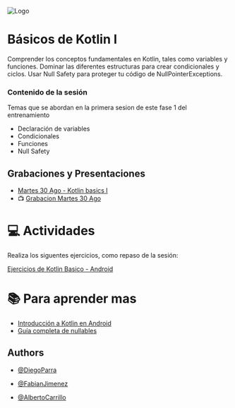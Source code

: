![Logo](https://developer.android.com/static/codelabs/basic-android-kotlin-compose-first-program/img/3bbebda874e6003b.png?hl=es-419)

# Básicos de Kotlin I

Comprender los conceptos fundamentales en Kotlin, tales como variables y funciones.
Dominar las diferentes estructuras para crear condicionales y ciclos.
Usar Null Safety para proteger tu código de NullPointerExceptions.

### Contenido de la sesión

Temas que se abordan en la primera sesion de este fase 1 del entrenamiento
- Declaración de variables
- Condicionales
- Funciones
- Null Safety

## Grabaciones y Presentaciones
- [Martes 30 Ago - Kotlin basics I](https://drive.google.com/file/d/1-UXAOqdHNJYyd6G69zTV43afh0Af7nTk/view?usp=sharing)
- 📺 [Grabacion Martes 30 Ago](https://drive.google.com/file/d/1x75tj-x48AgSRSu267FwMgBNDjje6oO2/view?usp=sharing)

# :computer:  Actividades 

Realiza los siguentes ejercicios, como repaso de la sesión:

[Ejercicios de Kotlin Basico - Android](https://developer.android.com/codelabs/basic-android-kotlin-compose-kotlin-fundamentals-practice-problems#0)

# :books: Para aprender mas
- [Introducción a Kotlin en Android](https://developer.android.com/courses/pathways/android-basics-kotlin-one)
- [Guía completa de nullables](https://morioh.com/p/8e076c7162e1)

## Authors

- [@DiegoParra](https://www.github.com/diego-parra-robayo)

- [@FabianJimenez](https://www.github.com/fabian-jv)

- [@AlbertoCarrillo](https://www.github.com)



